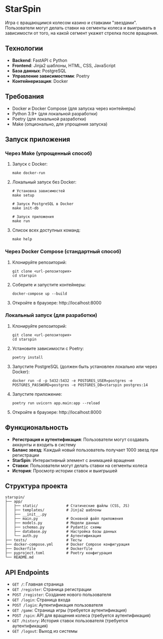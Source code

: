 # StarSpin

Игра с вращающимся колесом казино и ставками "звездами". Пользователи могут делать ставки на сегменты колеса и выигрывать в зависимости от того, на какой сегмент укажет стрелка после вращения.

## Технологии

- **Backend**: FastAPI с Python
- **Frontend**: Jinja2 шаблоны, HTML, CSS, JavaScript
- **База данных**: PostgreSQL
- **Управление зависимостями**: Poetry
- **Контейнеризация**: Docker

## Требования

- Docker и Docker Compose (для запуска через контейнеры)
- Python 3.9+ (для локальной разработки)
- Poetry (для локальной разработки)
- Make (опционально, для упрощения запуска)

## Запуск приложения

### Через Make (упрощенный способ)

1. Запуск с Docker:
   ```
   make docker-run
   ```

2. Локальный запуск без Docker:
   ```
   # Установка зависимостей
   make setup
   
   # Запуск PostgreSQL в Docker
   make init-db
   
   # Запуск приложения
   make run
   ```

3. Список всех доступных команд:
   ```
   make help
   ```

### Через Docker Compose (стандартный способ)

1. Клонируйте репозиторий:
   ```
   git clone <url-репозитория>
   cd starspin
   ```

2. Соберите и запустите контейнеры:
   ```
   docker-compose up --build
   ```

3. Откройте в браузере: http://localhost:8000

### Локальный запуск (для разработки)

1. Клонируйте репозиторий:
   ```
   git clone <url-репозитория>
   cd starspin
   ```

2. Установите зависимости с Poetry:
   ```
   poetry install
   ```

3. Запустите PostgreSQL (должен быть установлен локально или через Docker):
   ```
   docker run -d -p 5432:5432 -e POSTGRES_USER=postgres -e POSTGRES_PASSWORD=postgres -e POSTGRES_DB=starspin postgres:14
   ```

4. Запустите приложение:
   ```
   poetry run uvicorn app.main:app --reload
   ```

5. Откройте в браузере: http://localhost:8000

## Функциональность

- **Регистрация и аутентификация**: Пользователи могут создавать аккаунты и входить в систему
- **Баланс звезд**: Каждый новый пользователь получает 1000 звезд при регистрации
- **StarSpin**: Интерактивный элемент с анимацией вращения
- **Ставки**: Пользователи могут делать ставки на сегменты колеса
- **История**: Просмотр истории ставок и выигрышей

## Структура проекта

```
starspin/
├── app/
│   ├── static/             # Статические файлы (CSS, JS)
│   ├── templates/          # Jinja2 шаблоны
│   ├── __init__.py
│   ├── main.py             # Основной файл приложения
│   ├── models.py           # Модели данных
│   ├── schemas.py          # Pydantic схемы
│   ├── database.py         # Настройка базы данных
│   └── auth.py             # Аутентификация
├── tests/                  # Тесты
├── docker-compose.yml      # Docker Compose конфигурация
├── Dockerfile              # Dockerfile
├── pyproject.toml          # Poetry конфигурация
└── README.md
```

## API Endpoints

- `GET /`: Главная страница
- `GET /register`: Страница регистрации
- `POST /register`: Создание нового пользователя
- `GET /login`: Страница входа
- `POST /login`: Аутентификация пользователя
- `GET /game`: Страница игры (требуется аутентификация)
- `POST /spin`: API для вращения колеса (требуется аутентификация)
- `GET /history`: История ставок пользователя (требуется аутентификация)
- `GET /logout`: Выход из системы
